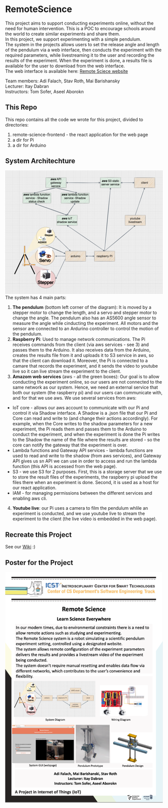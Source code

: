 # RemoteScience
This project aims to support conducting experiments online, without the need for human intervention. This is a POC to encourage schools around the world to create similar experiments and share them.\
In this project, we support experimenting with a simple pendulum.\
The system in the projects allows users to set the release angle and length of the pendulum via a web interface, then conducts the experiment with the required parameters, while livestreaming it to the user and recording the results of the experiment. When the experiment is done, a results file is available for the user to download from the web interface.\
The web interface is available here:
[Remote Sciece website](http://remotesciencebucket.s3-website-us-west-2.amazonaws.com/)

Team members: Adi Falach, Stav Roth, Mai Barishansky\
Lecturer: Itay Dabran\
Instructors: Tom Sofer, Aseel Aborokn

## This Repo
This repo contains all the code we wrote for this project, divided to directories:
1. remote-science-frontend - the react application for the web page
2. a dir for Pi
3. a dir for Arduino
## System Architechture
![System Diagram](/assets/RemoteScienceDiagram.png)
The system has 4 main parts:
1. **The pendulum** (bottom left corner of the diagram): It is moved by a stepper motor to change the length, and a servo and stepper motor to change the angle. The pendulum also has an AS5600 angle sensor to measure the angle while cinducting the experiment. All motors and the sensor are connected to an Ardurino controller to control the motion of the pendulum.
2. **Raspberry Pi**: Used to manage network communications. The Pi receives commands from the client (via aws services - see 3) and passes them to the Arduino. It also receives data from the Arduino, creates the results file from it and uploads it to S3 service in aws, so that the client can download it. Moreover, the Pi is connected to a camare that records the experiment, and it sends the video to youtube live so it can live stream the experiment to the client.
3. **Amazom web services** (aws - all the green boxes): Our goal is to allow conducting the experiment online, so our users are not connected to the same network as our system. Hence, we need an external service that both our system (the raspberry pi) and our users can communicate with, and for that we use aws. We use several services from aws:
* IoT core - allows our aws account to communicate with our Pi and control it via Shadow interface. A Shadow is a .json file that our Pi and Core can read and write to (and change their actions accordingly). For example, when the Core writes to the shadow parameters for a new experiment, the Pi reads them and passes them to the Arduino to conduct the experiment, and when the experiment is done the Pi writes to the Shadow the name of the file where the results are stored - so the core can notify the gateway that the experiment is over.
* Lambda functions and Gateway API services - lambda functions are used to read and write to the shadow (from aws services), and Gateway API gives us sn API we can use in order to access and run the lambda function (this API is accessed from the web page).
* S3 - we use S3 for 2 purposes. First, this is a storage server that we use to store the result files of the experiments, the raspberry pi upload the files there when an experiment is done. Second, it is used as a host for our react application.
* IAM - for managing permissions between the different services and enabling aws cli.
4. **Youtube live**: our Pi uses a camera to film the pendulum whlile an experiment is conducted, and we use youtube live to stream the experiment to the client (the live video is embedded in the web page).

## Recreate this Project
See our [Wiki](https://github.com/adifalach/RemoteScience/wiki) :)


## Poster for the Project
![Poster](/assets/poster.png)
